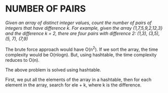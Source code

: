 # NUMBER OF PAIRS
*Given an array of distinct integer values, count the number of pairs of integers that have difference k. For example, given the array {1,7,5,9,2,12,3} and the difference k = 2, there are four pairs with difference 2: (1,3), (3,5), (5, 7), (7,9)*

The brute force approach would have O(n<sup>2</sup>). 
If we sort the array, the time complexity would be O(nlogn).
But, using hashtable, the time complexity reduces to O(n).

The above problem is solved using hashtable.

First, we put all the elements of the array in a hashtable, then for each element in the array, search for ele + k, where k is the difference.